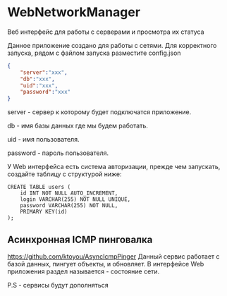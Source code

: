 # WebNetworkManager
Веб интерфейс для работы с серверами и просмотра их статуса

Данное приложение создано для работы с сетями. 
Для корректного запуска, рядом с файлом запуска разместите config.json

```json
{
    "server":"xxx",
    "db":"xxx",
    "uid":"xxx",
    "password":"xxx"
}
```

server - сервер к которому будет подключатся приложение.

db - имя базы данных где мы будем работать.

uid - имя пользователя.

password - пароль пользователя.

У Web интерфейса есть система авторизации, прежде чем запускать, создайте таблицу с структурой ниже:

```mysql
CREATE TABLE users (
    id INT NOT NULL AUTO_INCREMENT,
    login VARCHAR(255) NOT NULL UNIQUE,
    password VARCHAR(255) NOT NULL,
    PRIMARY KEY(id)
);
```

Асинхронная ICMP пинговалка
---------------------------
https://github.com/ktoyou/AsyncIcmpPinger
Данный сервис работает с базой данных, пингует объекты, и обновляет.
В интерфейсе Web приложения раздел называется - состояние сети.


P.S - сервисы будут дополняться 
